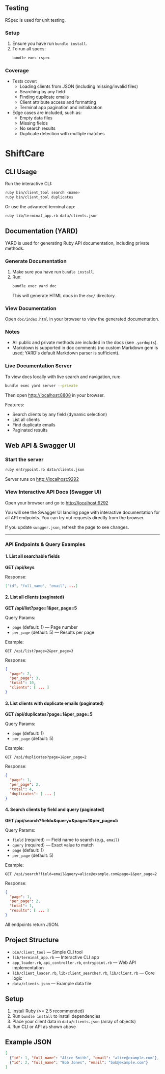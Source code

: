 ## Testing

RSpec is used for unit testing.

### Setup
1. Ensure you have run `bundle install`.
2. To run all specs:
   ```sh
   bundle exec rspec
   ```

### Coverage
- Tests cover:
  - Loading clients from JSON (including missing/invalid files)
  - Searching by any field
  - Finding duplicate emails
  - Client attribute access and formatting
  - Terminal app pagination and initialization
- Edge cases are included, such as:
  - Empty data files
  - Missing fields
  - No search results
  - Duplicate detection with multiple matches

# ShiftCare

## CLI Usage

Run the interactive CLI:

```sh
ruby bin/client_tool search <name>
ruby bin/client_tool duplicates
```

Or use the advanced terminal app:

```sh
ruby lib/terminal_app.rb data/clients.json
```

## Documentation (YARD)

YARD is used for generating Ruby API documentation, including private methods.

### Generate Documentation

1. Make sure you have run `bundle install`.
2. Run:
   ```sh
   bundle exec yard doc
   ```
   This will generate HTML docs in the `doc/` directory.

### View Documentation

Open `doc/index.html` in your browser to view the generated documentation.


### Notes
- All public and private methods are included in the docs (see `.yardopts`).
- Markdown is supported in doc comments (no custom Markdown gem is used; YARD's default Markdown parser is sufficient).

### Live Documentation Server

To view docs locally with live search and navigation, run:
```sh
bundle exec yard server --private
```
Then open [http://localhost:8808](http://localhost:8808) in your browser.

Features:
- Search clients by any field (dynamic selection)
- List all clients
- Find duplicate emails
- Paginated results

## Web API & Swagger UI

### Start the server

```sh
ruby entrypoint.rb data/clients.json
```

Server runs on [http://localhost:9292](http://localhost:9292)

### View Interactive API Docs (Swagger UI)

Open your browser and go to [http://localhost:9292](http://localhost:9292)

You will see the Swagger UI landing page with interactive documentation for all API endpoints. You can try out requests directly from the browser.

If you update `swagger.json`, refresh the page to see changes.

---

### API Endpoints & Query Examples

#### 1. List all searchable fields
**GET /api/keys**

Response:
```json
["id", "full_name", "email", ...]
```

#### 2. List all clients (paginated)
**GET /api/list?page=1&per_page=5**

Query Params:
- `page` (default: 1) — Page number
- `per_page` (default: 5) — Results per page

Example:
```
GET /api/list?page=2&per_page=3
```
Response:
```json
{
  "page": 2,
  "per_page": 3,
  "total": 10,
  "clients": [ ... ]
}
```

#### 3. List clients with duplicate emails (paginated)
**GET /api/duplicates?page=1&per_page=5**

Query Params:
- `page` (default: 1)
- `per_page` (default: 5)

Example:
```
GET /api/duplicates?page=1&per_page=2
```
Response:
```json
{
  "page": 1,
  "per_page": 2,
  "total": 4,
  "duplicates": [ ... ]
}
```

#### 4. Search clients by field and query (paginated)
**GET /api/search?field=<field>&query=<query>&page=1&per_page=5**

Query Params:
- `field` (required) — Field name to search (e.g., `email`)
- `query` (required) — Exact value to match
- `page` (default: 1)
- `per_page` (default: 5)

Example:
```
GET /api/search?field=email&query=alice@example.com&page=1&per_page=2
```
Response:
```json
{
  "page": 1,
  "per_page": 2,
  "total": 1,
  "results": [ ... ]
}
```

All endpoints return JSON.

## Project Structure

- `bin/client_tool` — Simple CLI tool
- `lib/terminal_app.rb` — Interactive CLI app
- `app_loader.rb`, `api_controller.rb`, `entrypoint.rb` — Web API implementation
- `lib/client_loader.rb`, `lib/client_searcher.rb`, `lib/client.rb` — Core logic
- `data/clients.json` — Example data file

## Setup

1. Install Ruby (>= 2.5 recommended)
2. Run `bundle install` to install dependencies
3. Place your client data in `data/clients.json` (array of objects)
4. Run CLI or API as shown above

## Example JSON

```json
[
  {"id": 1, "full_name": "Alice Smith", "email": "alice@example.com"},
  {"id": 2, "full_name": "Bob Jones", "email": "bob@example.com"}
]
```
